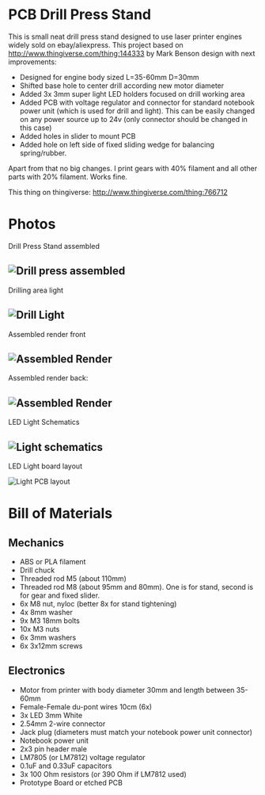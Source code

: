 # PCB Drill Press Stand
This is small neat drill press stand designed to use laser printer engines widely sold on ebay/aliexpress.
This project based on http://www.thingiverse.com/thing:144333 by Mark Benson design with next improvements:

- Designed for engine body sized L=35-60mm D=30mm
- Shifted base hole to center drill according new motor diameter
- Added 3x 3mm super light LED holders focused on drill working area
- Added PCB with voltage regulator and connector for standard notebook power unit (which is used for drill and light). This can be easily changed on any power source up to 24v (only connector should be changed in this case)
- Added holes in slider to mount PCB
- Added hole on left side of fixed sliding wedge for balancing spring/rubber.

Apart from that no big changes. I print gears with 40% filament and all other parts with 20% filament. Works fine.

This thing on thingiverse: http://www.thingiverse.com/thing:766712

# Photos
Drill Press Stand assembled

![Drill press assembled](images/photo_4.jpg)
---

Drilling area light

![Drill Light](images/photo_6.jpg)
---

Assembled render front

![Assembled Render](images/render_assembled_1.png)
---

Assembled render back:

![Assembled Render](images/render_assembled_2.png)
---

LED Light Schematics

![Light schematics](images/pcb_schematics.png)
---

LED Light board layout

![Light PCB layout](images/pcb_layout.png)

# Bill of Materials
## Mechanics
- ABS or PLA filament
- Drill chuck
- Threaded rod M5 (about 110mm)
- Threaded rod M8 (about 95mm and 80mm). One is for stand, second is for gear and fixed slider.
- 6x M8 nut, nyloc (better 8x for stand tightening)
- 4x 8mm washer
- 9x M3 18mm bolts
- 10x M3 nuts
- 6x 3mm washers
- 6x 3x12mm screws

## Electronics
- Motor from printer with body diameter 30mm and length between 35-60mm
- Female-Female du-pont wires 10cm (6x)
- 3x LED 3mm White
- 2.54mm 2-wire connector
- Jack plug (diameters must match your notebook power unit connector)
- Notebook power unit
- 2x3 pin header male
- LM7805 (or LM7812) voltage regulator
- 0.1uF and 0.33uF capacitors
- 3x 100 Ohm resistors (or 390 Ohm if LM7812 used)
- Prototype Board or etched PCB
